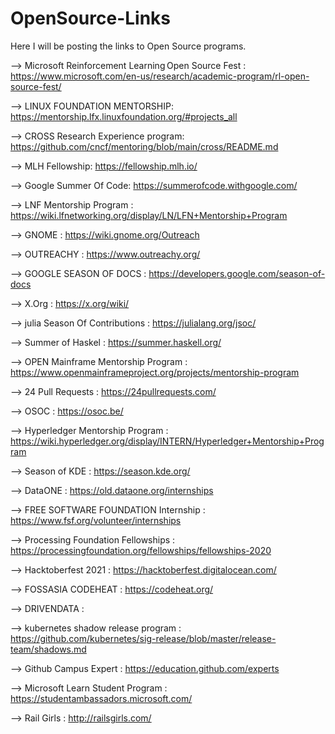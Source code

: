 # OpenSource-Links
Here I will be posting the links to Open Source programs.

--> Microsoft Reinforcement Learning Open Source Fest : https://www.microsoft.com/en-us/research/academic-program/rl-open-source-fest/

--> LINUX FOUNDATION MENTORSHIP: https://mentorship.lfx.linuxfoundation.org/#projects_all

--> CROSS Research Experience program: https://github.com/cncf/mentoring/blob/main/cross/README.md

--> MLH Fellowship: https://fellowship.mlh.io/

--> Google Summer Of Code: https://summerofcode.withgoogle.com/

--> LNF Mentorship Program : https://wiki.lfnetworking.org/display/LN/LFN+Mentorship+Program

--> GNOME : https://wiki.gnome.org/Outreach

--> OUTREACHY : https://www.outreachy.org/

--> GOOGLE SEASON OF DOCS : https://developers.google.com/season-of-docs

--> X.Org : https://x.org/wiki/

--> julia Season Of Contributions : https://julialang.org/jsoc/

--> Summer of Haskel : https://summer.haskell.org/

--> OPEN Mainframe Mentorship Program : https://www.openmainframeproject.org/projects/mentorship-program

--> 24 Pull Requests : https://24pullrequests.com/

--> OSOC : https://osoc.be/

--> Hyperledger Mentorship Program : https://wiki.hyperledger.org/display/INTERN/Hyperledger+Mentorship+Program

--> Season of KDE :  https://season.kde.org/

--> DataONE : https://old.dataone.org/internships

--> FREE SOFTWARE FOUNDATION Internship : https://www.fsf.org/volunteer/internships

--> Processing Foundation Fellowships : https://processingfoundation.org/fellowships/fellowships-2020

--> Hacktoberfest 2021 : https://hacktoberfest.digitalocean.com/

--> FOSSASIA CODEHEAT : https://codeheat.org/

--> DRIVENDATA :

--> kubernetes shadow release program : https://github.com/kubernetes/sig-release/blob/master/release-team/shadows.md

--> Github Campus Expert : https://education.github.com/experts

--> Microsoft Learn Student Program : https://studentambassadors.microsoft.com/

--> Rail Girls : http://railsgirls.com/
